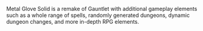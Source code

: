 Metal Glove Solid is a remake of Gauntlet with additional gameplay elements such as a whole range of spells, randomly generated dungeons, dynamic dungeon changes, and more in-depth RPG elements.